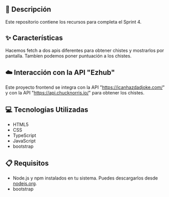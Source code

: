 ## 📄 Descripción

Este repositorio contiene los recursos para completa el Sprint 4. 
## ✨ Características

Hacemos fetch a dos apis diferentes para obtener chistes y mostrarlos por pantalla. Tambíen podemos poner puntuación a los chistes.

## ☁️ Interacción con la API "Ezhub"

Este proyecto frontend se integra con la API "https://icanhazdadjoke.com/" y con la API "https://api.chucknorris.io/" para obtener los chistes.

## 💻 Tecnologías Utilizadas

- HTML5
- CSS
- TypeScript
- JavaScript
- bootstrap

## 📋 Requisitos

- Node.js y npm instalados en tu sistema. Puedes descargarlos desde [nodejs.org](https://nodejs.org/).
- bootstrap
